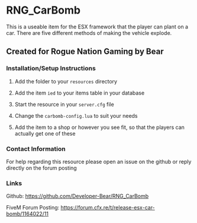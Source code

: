 # RNG_CarBomb
 This is a useable item for the ESX framework that the player can plant on a car. There are five different methods of making the vehicle explode.

 ## Created for Rogue Nation Gaming by Bear

 ### Installation/Setup Instructions
 1) Add the folder to your `resources` directory

 2) Add the item `ied` to your items table in your database

 3) Start the resource in your `server.cfg` file

 4) Change the `carbomb-config.lua` to suit your needs 

 5) Add the item to a shop or however you see fit, so that the players can actually get one of these

 ### Contact Information
 For help regarding this resource please open an issue on the github or reply directly on the forum posting
 
### Links
Github: https://github.com/Developer-Bear/RNG_CarBomb

FiveM Forum Posting: https://forum.cfx.re/t/release-esx-car-bomb/1164022/11
